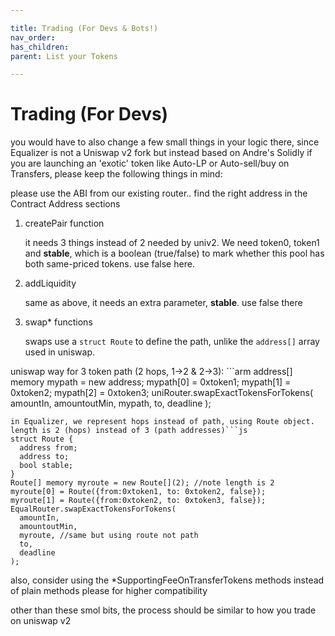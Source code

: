 ```yaml
---

title: Trading (For Devs & Bots!)
nav_order:
has_children:
parent: List your Tokens

---
```


# Trading (For Devs)

you would have to also change a few small things in your logic there, since Equalizer is not a Uniswap v2 fork but instead based on Andre's Solidly
if you are launching an 'exotic' token like Auto-LP or Auto-sell/buy on Transfers, please keep the following things in mind:

please use the ABI from our existing router.. find the right address in the Contract Address sections


1. createPair function

    it needs 3 things instead of 2 needed by univ2. We need token0, token1 and **stable**, which is a boolean (true/false) to mark whether this pool has both same-priced tokens. use false here.

2. addLiquidity

    same as above, it needs an extra parameter, **stable**. use false there

3. swap* functions

    swaps use a `struct Route` to define the path, unlike the `address[]` array used in uniswap.

uniswap way for 3 token path (2 hops, 1->2 & 2->3): ```arm
address[] memory mypath = new address[](3);
mypath[0] = 0xtoken1;
mypath[1] = 0xtoken2;
mypath[2] = 0xtoken3;
uniRouter.swapExactTokensForTokens(
  amountIn,
  amountoutMin,
  mypath,
  to,
  deadline
);
```
in Equalizer, we represent hops instead of path, using Route object.
length is 2 (hops) instead of 3 (path addresses)```js
struct Route {
  address from;
  address to;
  bool stable;
}
Route[] memory myroute = new Route[](2); //note length is 2
myroute[0] = Route({from:0xtoken1, to: 0xtoken2, false});
myroute[1] = Route({from:0xtoken2, to: 0xtoken3, false});
EqualRouter.swapExactTokensForTokens(
  amountIn,
  amountoutMin,
  myroute, //same but using route not path
  to,
  deadline
);
```

also, consider using the *SupportingFeeOnTransferTokens methods instead of plain methods please for higher compatibility

other than these smol bits, the process should be similar to how you trade on uniswap v2

